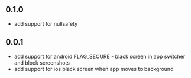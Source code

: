 ## 0.1.0
* add support for nullsafety

## 0.0.1
* add support for android FLAG_SECURE - black screen in app switcher and block screenshots
* add support for ios black screen when app moves to background
